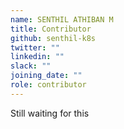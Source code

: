 ```yaml
---
name: SENTHIL ATHIBAN M
title: Contributor
github: senthil-k8s
twitter: ""
linkedin: ""
slack: ""
joining_date: ""
role: contributor
---
```


Still waiting for this
